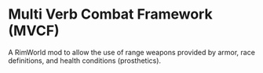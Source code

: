 # Multi Verb Combat Framework (MVCF)

A RimWorld mod to allow the use of range weapons provided by armor, race definitions, and health conditions (prosthetics).
